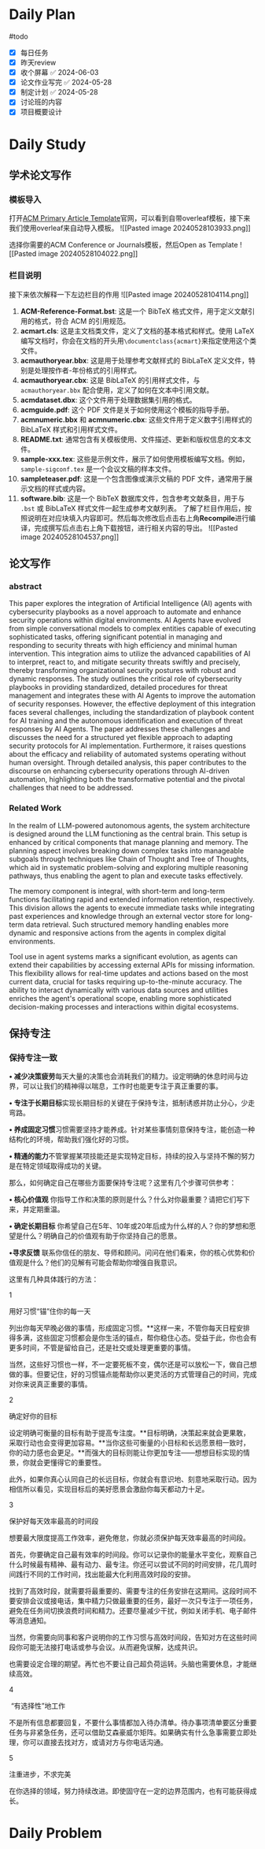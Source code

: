 # Daily Plan
#todo
- [x] 每日任务
- [x] 昨天review
- [x] 收个屏幕 ✅ 2024-06-03
- [x] 论文作业写完 ✅ 2024-05-28
- [x] 制定计划 ✅ 2024-05-28
- [x] 讨论班的内容
- [x] 项目概要设计
# Daily Study
## 学术论文写作
### 模板导入
打开[ACM Primary Article Template](https://www.acm.org/publications/proceedings-template)官网，可以看到自带overleaf模板，接下来我们使用overleaf来自动导入模板。
![[Pasted image 20240528103933.png]]

选择你需要的ACM Conference or Journals模板，然后Open as Template
![[Pasted image 20240528104022.png]]
### 栏目说明
接下来依次解释一下左边栏目的作用
![[Pasted image 20240528104114.png]]
1. **ACM-Reference-Format.bst**: 这是一个 BibTeX 格式文件，用于定义文献引用的格式，符合 ACM 的引用规范。
2. **acmart.cls**: 这是主文档类文件，定义了文档的基本格式和样式。使用 LaTeX 编写文档时，你会在文档的开头用`\documentclass{acmart}`来指定使用这个类文件。
3. **acmauthoryear.bbx**: 这是用于处理参考文献样式的 BibLaTeX 定义文件，特别是处理按作者-年份格式的引用样式。
4. **acmauthoryear.cbx**: 这是 BibLaTeX 的引用样式文件，与 `acmauthoryear.bbx` 配合使用，定义了如何在文本中引用文献。
5. **acmdataset.dbx**: 这个文件用于处理数据集引用的格式。
6. **acmguide.pdf**: 这个 PDF 文件是关于如何使用这个模板的指导手册。
7. **acmnumeric.bbx** 和 **acmnumeric.cbx**: 这些文件用于定义数字引用样式的 BibLaTeX 样式和引用样式文件。
8. **README.txt**: 通常包含有关模板使用、文件描述、更新和版权信息的文本文件。
9. **sample-xxx.tex**: 这些是示例文件，展示了如何使用模板编写文档。例如，`sample-sigconf.tex` 是一个会议文稿的样本文件。
10. **sampleteaser.pdf**: 这是一个包含图像或演示文稿的 PDF 文件，通常用于展示文档的样式或内容。
11. **software.bib**: 这是一个 BibTeX 数据库文件，包含参考文献条目，用于与 `.bst` 或 BibLaTeX 样式文件一起生成参考文献列表。
了解了栏目作用后，按照说明在对应块填入内容即可。然后每次修改后点击右上角**Recompile**进行编译，完成撰写后点击右上角下载按钮，进行相关内容的导出。
![[Pasted image 20240528104537.png]]

## 论文写作
### abstract
This paper explores the integration of Artificial Intelligence (AI) agents with cybersecurity playbooks as a novel approach to automate and enhance security operations within digital environments. AI Agents have evolved from simple conversational models to complex entities capable of executing sophisticated tasks, offering significant potential in managing and responding to security threats with high efficiency and minimal human intervention. This integration aims to utilize the advanced capabilities of AI to interpret, react to, and mitigate security threats swiftly and precisely, thereby transforming organizational security postures with robust and dynamic responses. The study outlines the critical role of cybersecurity playbooks in providing standardized, detailed procedures for threat management and integrates these with AI Agents to improve the automation of security responses. However, the effective deployment of this integration faces several challenges, including the standardization of playbook content for AI training and the autonomous identification and execution of threat responses by AI Agents. The paper addresses these challenges and discusses the need for a structured yet flexible approach to adapting security protocols for AI implementation. Furthermore, it raises questions about the efficacy and reliability of automated systems operating without human oversight. Through detailed analysis, this paper contributes to the discourse on enhancing cybersecurity operations through AI-driven automation, highlighting both the transformative potential and the pivotal challenges that need to be addressed.
### Related Work
In the realm of LLM-powered autonomous agents, the system architecture is designed around the LLM functioning as the central brain. This setup is enhanced by critical components that manage planning and memory. The planning aspect involves breaking down complex tasks into manageable subgoals through techniques like Chain of Thought and Tree of Thoughts, which aid in systematic problem-solving and exploring multiple reasoning pathways, thus enabling the agent to plan and execute tasks effectively.

The memory component is integral, with short-term and long-term functions facilitating rapid and extended information retention, respectively. This division allows the agents to execute immediate tasks while integrating past experiences and knowledge through an external vector store for long-term data retrieval. Such structured memory handling enables more dynamic and responsive actions from the agents in complex digital environments.

Tool use in agent systems marks a significant evolution, as agents can extend their capabilities by accessing external APIs for missing information. This flexibility allows for real-time updates and actions based on the most current data, crucial for tasks requiring up-to-the-minute accuracy. The ability to interact dynamically with various data sources and utilities enriches the agent's operational scope, enabling more sophisticated decision-making processes and interactions within digital ecosystems.


## 保持专注
### **保持专注一致**
**• 减少决策疲劳**每天大量的决策也会消耗我们的精力。设定明确的休息时间与边界，可以让我们的精神得以喘息，工作时也能更专注于真正重要的事。  

**• 专注于长期目标**实现长期目标的关键在于保持专注，抵制诱惑并防止分心，少走弯路。

**• 养成固定习惯**习惯需要坚持才能养成。针对某些事情刻意保持专注，能创造一种结构化的环境，帮助我们强化好的习惯。

**• 精通的能力**不管掌握某项技能还是实现特定目标，持续的投入与坚持不懈的努力是在特定领域取得成功的关键。

那么，如何确定自己在哪些方面要保持专注呢？这里有几个步骤可供参考：

**• 核心价值观** 你指导工作和决策的原则是什么？什么对你最重要？请把它们写下来，并定期重温。

**• 确定长期目标** 你希望自己在5年、10年或20年后成为什么样的人？你的梦想和愿望是什么？明确自己的价值观有助于你坚持自己的愿景。

**•寻求反馈** 联系你信任的朋友、导师和顾问。问问在他们看来，你的核心优势和价值观是什么？他们的见解有可能会帮助你增强自我意识。

这里有几种具体践行的方法：

  

1

用好习惯“锚”住你的每一天

列出你每天早晚必做的事情，形成固定习惯。**这样一来，不管你每天日程安排得多满，这些固定习惯都会是你生活的锚点，帮你稳住心态。受益于此，你也会有更多时间，不管是留给自己，还是社交或处理更重要的事情。

  

当然，这些好习惯也一样，不一定要死板不变，偶尔还是可以放松一下，做自己想做的事。但要记住，好的习惯锚点能帮助你以更灵活的方式管理自己的时间，完成对你来说真正重要的事情。

  

2

确定好你的目标

设定明确可衡量的目标有助于提高专注度。**目标明确，决策起来就会更果敢，采取行动也会变得更加容易。**当你这些可衡量的小目标和长远愿景相一致时，你的动力感也会更足。**而强大的目标则能让你更加专注——想想目标实现的情景，你就会更懂得它的重要性。

  

此外，如果你真心认同自己的长远目标，你就会有意识地、刻意地采取行动。因为相信所以看见，实现目标后的美好愿景会激励你每天都动力十足。

  

3

保护好每天效率最高的时间段

想要最大限度提高工作效率，避免倦怠，你就必须保护每天效率最高的时间段。

  

首先，你要确定自己最有效率的时间段。你可以记录你的能量水平变化，观察自己什么时候最有精神、最有动力、最专注。你还可以尝试不同的时间安排，花几周时间践行不同的工作时间，找出能最大化利用高效时段的安排。

  

找到了高效时段，就需要将最重要的、需要专注的任务安排在这期间。这段时间不要安排会议或接电话，集中精力只做最重要的任务，最好一次只专注于一项任务，避免在任务间切换浪费时间和精力。还要尽量减少干扰，例如关闭手机、电子邮件等消息通知。

  

当然，你需要向同事和客户说明你的工作习惯与高效时间段，告知对方在这些时间段你可能无法接打电话或参与会议。从而避免误解，达成共识。

  

也需要设定合理的期望。再忙也不要让自己超负荷运转。头脑也需要休息，才能继续高效。

  

4

 “有选择性”地工作

不是所有信息都要回复，不要什么事情都加入待办清单。待办事项清单要区分重要任务与非紧急任务，还可以借助艾森豪威尔矩阵。如果确实有什么急事需要立即处理，你可以直接去找对方，或请对方与你电话沟通。

  

5

注重进步，不求完美

在你选择的领域，努力持续改进。即使固守在一定的边界范围内，也有可能获得成长。
# Daily Problem

